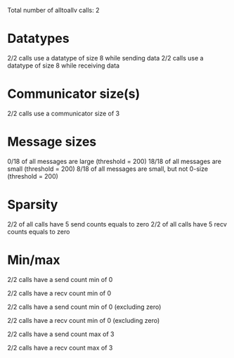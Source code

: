 Total number of alltoallv calls: 2

# Datatypes

2/2 calls use a datatype of size 8 while sending data
2/2 calls use a datatype of size 8 while receiving data

# Communicator size(s)

2/2 calls use a communicator size of 3

# Message sizes

0/18 of all messages are large (threshold = 200)
18/18 of all messages are small (threshold = 200)
8/18 of all messages are small, but not 0-size (threshold = 200)

# Sparsity

2/2 of all calls have 5 send counts equals to zero
2/2 of all calls have 5 recv counts equals to zero

# Min/max
2/2 calls have a send count min of 0

2/2 calls have a recv count min of 0

2/2 calls have a send count min of 0 (excluding zero)

2/2 calls have a recv count min of 0 (excluding zero)

2/2 calls have a send count max of 3

2/2 calls have a recv count max of 3

